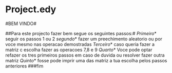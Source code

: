 # Project.edy
#BEM VINDO#

##Para este projecto fazer bem segue os seguintes passos:#
 *Primeiro** seguir os passos 1 ou 2
 *segundo** fazer um preechimento aleatorio ou por voce mesmo nas operacao demostradas
 *Terceiro** caso queria fazer a matriz c escolha fazer as operacoes 7,8 e 9
 *Quarto** Voce pode optar refazer os tres primeiros passos em caso de duvida ou resolver fazer outra matriz
 *Quinto** fosse pode imprir uma das matriz a tua escolha pelos passos anteriores
 ###fim
